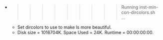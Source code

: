 * >>>>>>>>> Running inst-min-con-dircolors.sh ...
  * Set dircolors to use  to make ls more beautiful.
  * Disk size = 1016704K. Space Used = 24K. Runtime = 00:00:00:00.
